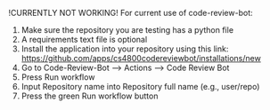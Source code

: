 !CURRENTLY NOT WORKING!
For current use of code-review-bot:
1. Make sure the repository you are testing has a python file
2. A requirements text file is optional
3. Install the application into your repository using this link: https://github.com/apps/cs4800codereviewbot/installations/new
5. Go to Code-Review-Bot --> Actions --> Code Review Bot
6. Press Run workflow
8. Input Repository name into Repository full name (e.g., user/repo)
9. Press the green Run workflow button
